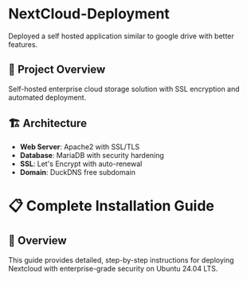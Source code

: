 # NextCloud-Deployment
Deployed a self hosted application similar to google drive with better features.

## 🎯 Project Overview
Self-hosted enterprise cloud storage solution with SSL encryption and automated deployment.

## 🏗️ Architecture
- **Web Server**: Apache2 with SSL/TLS
- **Database**: MariaDB with security hardening
- **SSL**: Let's Encrypt with auto-renewal
- **Domain**: DuckDNS free subdomain
# 📋 Complete Installation Guide

## 🎯 Overview
This guide provides detailed, step-by-step instructions for deploying Nextcloud with enterprise-grade security on Ubuntu 24.04 LTS.

